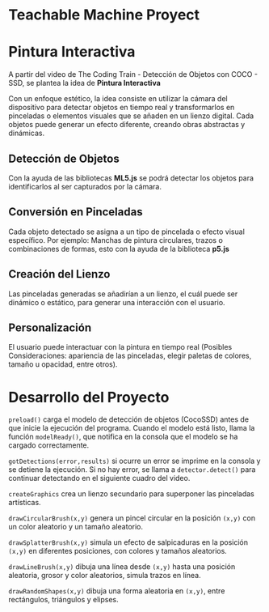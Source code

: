 # Teachable Machine Proyect

# Pintura Interactiva

A partir del video de The Coding Train - Detección de Objetos con COCO - SSD, se plantea la idea de **Pintura Interactiva**

Con un enfoque estético, la idea consiste en utilizar la cámara del dispositivo para detectar objetos en tiempo real y transformarlos en pinceladas o elementos visuales que se añaden en un lienzo digital. Cada objetos puede generar un efecto diferente, creando obras abstractas y dinámicas.

## Detección de Objetos

Con la ayuda de las bibliotecas **ML5.js** se podrá detectar los objetos para identificarlos al ser capturados por la cámara.

## Conversión en Pinceladas

Cada objeto detectado se asigna a un tipo de pincelada o efecto visual específico. Por ejemplo: Manchas de pintura circulares, trazos o combinaciones de formas, esto con la ayuda de la biblioteca **p5.js**

## Creación del Lienzo

Las pinceladas generadas se añadirían a un lienzo, el cuál puede ser dinámico o estático, para generar una interacción con el usuario.

## Personalización

El usuario puede interactuar con la pintura en tiempo real (Posibles Consideraciones: apariencia de las pinceladas, elegir paletas de colores, tamaño u opacidad, entre otros).

# Desarrollo del Proyecto

`preload()` carga el modelo de detección de objetos (CocoSSD) antes de que inicie la ejecución del programa. Cuando el modelo está listo, llama la función `modelReady()`, que notifica en la consola que el modelo se ha cargado correctamente.

`gotDetections(error,results)` si ocurre un error se imprime en la consola y se detiene la ejecución. Si no hay error, se llama a `detector.detect()` para continuar detectando en el siguiente cuadro del video.

`createGraphics` crea un lienzo secundario para superponer las pinceladas artísticas.

`drawCircularBrush(x,y)` genera un pincel circular en la posición `(x,y)` con un color aleatorio y un tamaño aleatorio.

`drawSplatterBrush(x,y)` simula un efecto de salpicaduras en la posición `(x,y)` en diferentes posiciones, con colores y tamaños aleatorios.

`drawLineBrush(x,y)` dibuja una línea desde `(x,y)` hasta una posición aleatoria, grosor y color aleatorios, simula trazos en línea.

`drawRandomShapes(x,y)` dibuja una forma aleatoria en `(x,y)`, entre rectángulos, triángulos y elipses.
